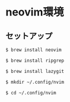 # neovim環境

## セットアップ

```bash
$ brew install neovim

$ brew install ripgrep

$ brew install lazygit

$ mkdir ~/.config/nvim

$ cd ~/.config/nvim
```


